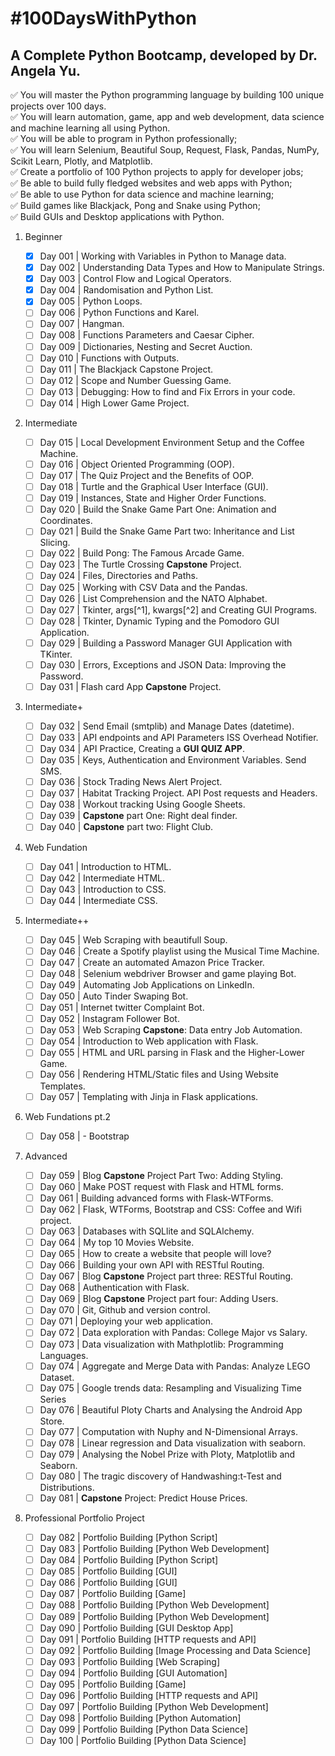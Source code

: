 # \#100DaysWithPython

## A Complete Python Bootcamp, developed by Dr. Angela Yu.

✅ You will master the Python programming language by building 100 unique projects over 100 days.<br/>
✅ You will learn automation, game, app and web development, data science and machine learning all using Python.<br/>
✅ You will be able to program in Python professionally;<br/>
✅ You will learn Selenium, Beautiful Soup, Request, Flask, Pandas, NumPy, Scikit Learn, Plotly, and Matplotlib.<br/>
✅ Create a portfolio of 100 Python projects to apply for developer jobs;<br/>
✅ Be able to build fully fledged websites and web apps with Python;<br/>
✅ Be able to use Python for data science and machine learning;<br/>
✅ Build games like Blackjack, Pong and Snake using Python;<br/>
✅ Build GUIs and Desktop applications with Python.<br/>

1. Beginner
   - [x] Day 001 | Working with Variables in Python to Manage data.
   - [x] Day 002 | Understanding Data Types and How to Manipulate Strings.
   - [x] Day 003 | Control Flow and Logical Operators.
   - [x] Day 004 | Randomisation and Python List.
   - [x] Day 005 | Python Loops.
   - [ ] Day 006 | Python Functions and Karel.
   - [ ] Day 007 | Hangman.
   - [ ] Day 008 | Functions Parameters and Caesar Cipher.
   - [ ] Day 009 | Dictionaries, Nesting and Secret Auction.
   - [ ] Day 010 | Functions with Outputs.
   - [ ] Day 011 | The Blackjack Capstone Project.
   - [ ] Day 012 | Scope and Number Guessing Game.
   - [ ] Day 013 | Debugging: How to find and Fix Errors in your code.
   - [ ] Day 014 | High Lower Game Project.
2. Intermediate

   - [ ] Day 015 | Local Development Environment Setup and the Coffee Machine.
   - [ ] Day 016 | Object Oriented Programming (OOP).
   - [ ] Day 017 | The Quiz Project and the Benefits of OOP.
   - [ ] Day 018 | Turtle and the Graphical User Interface (GUI).
   - [ ] Day 019 | Instances, State and Higher Order Functions.
   - [ ] Day 020 | Build the Snake Game Part One: Animation and Coordinates.
   - [ ] Day 021 | Build the Snake Game Part two: Inheritance and List Slicing.
   - [ ] Day 022 | Build Pong: The Famous Arcade Game.
   - [ ] Day 023 | The Turtle Crossing **Capstone** Project.
   - [ ] Day 024 | Files, Directories and Paths.
   - [ ] Day 025 | Working with CSV Data and the Pandas.
   - [ ] Day 026 | List Comprehension and the NATO Alphabet.
   - [ ] Day 027 | Tkinter, args[^1], kwargs[^2] and Creating GUI Programs.
   - [ ] Day 028 | Tkinter, Dynamic Typing and the Pomodoro GUI Application.
   - [ ] Day 029 | Building a Password Manager GUI Application with TKinter.
   - [ ] Day 030 | Errors, Exceptions and JSON Data: Improving the Password.
   - [ ] Day 031 | Flash card App **Capstone** Project.

3. Intermediate+

   - [ ] Day 032 | Send Email (smtplib) and Manage Dates (datetime).
   - [ ] Day 033 | API endpoints and API Parameters ISS Overhead Notifier.
   - [ ] Day 034 | API Practice, Creating a **GUI QUIZ APP**.
   - [ ] Day 035 | Keys, Authentication and Environment Variables. Send SMS.
   - [ ] Day 036 | Stock Trading News Alert Project.
   - [ ] Day 037 | Habitat Tracking Project. API Post requests and Headers.
   - [ ] Day 038 | Workout tracking Using Google Sheets.
   - [ ] Day 039 | **Capstone** part One: Right deal finder.
   - [ ] Day 040 | **Capstone** part two: Flight Club.

4. Web Fundation

   - [ ] Day 041 | Introduction to HTML.
   - [ ] Day 042 | Intermediate HTML.
   - [ ] Day 043 | Introduction to CSS.
   - [ ] Day 044 | Intermediate CSS.

5. Intermediate++

   - [ ] Day 045 | Web Scraping with beautifull Soup.
   - [ ] Day 046 | Create a Spotify playlist using the Musical Time Machine.
   - [ ] Day 047 | Create an automated Amazon Price Tracker.
   - [ ] Day 048 | Selenium webdriver Browser and game playing Bot.
   - [ ] Day 049 | Automating Job Applications on LinkedIn.
   - [ ] Day 050 | Auto Tinder Swaping Bot.
   - [ ] Day 051 | Internet twitter Complaint Bot.
   - [ ] Day 052 | Instagram Follower Bot.
   - [ ] Day 053 | Web Scraping **Capstone**: Data entry Job Automation.
   - [ ] Day 054 | Introduction to Web application with Flask.
   - [ ] Day 055 | HTML and URL parsing in Flask and the Higher-Lower Game.
   - [ ] Day 056 | Rendering HTML/Static files and Using Website Templates.
   - [ ] Day 057 | Templating with Jinja in Flask applications.

6. Web Fundations pt.2

   - [ ] Day 058 | - Bootstrap

7. Advanced

   - [ ] Day 059 | Blog **Capstone** Project Part Two: Adding Styling.
   - [ ] Day 060 | Make POST request with Flask and HTML forms.
   - [ ] Day 061 | Building advanced forms with Flask-WTForms.
   - [ ] Day 062 | Flask, WTForms, Bootstrap and CSS: Coffee and Wifi project.
   - [ ] Day 063 | Databases with SQLlite and SQLAlchemy.
   - [ ] Day 064 | My top 10 Movies Website.
   - [ ] Day 065 | How to create a website that people will love?
   - [ ] Day 066 | Building your own API with RESTful Routing.
   - [ ] Day 067 | Blog **Capstone** Project part three: RESTful Routing.
   - [ ] Day 068 | Authentication with Flask.
   - [ ] Day 069 | Blog **Capstone** Project part four: Adding Users.
   - [ ] Day 070 | Git, Github and version control.
   - [ ] Day 071 | Deploying your web application.
   - [ ] Day 072 | Data exploration with Pandas: College Major vs Salary.
   - [ ] Day 073 | Data visualization with Mathplotlib: Programming Languages.
   - [ ] Day 074 | Aggregate and Merge Data with Pandas: Analyze LEGO Dataset.
   - [ ] Day 075 | Google trends data: Resampling and Visualizing Time Series
   - [ ] Day 076 | Beautiful Ploty Charts and Analysing the Android App Store.
   - [ ] Day 077 | Computation with Nuphy and N-Dimensional Arrays.
   - [ ] Day 078 | Linear regression and Data visualization with seaborn.
   - [ ] Day 079 | Analysing the Nobel Prize with Ploty, Matplotlib and Seaborn.
   - [ ] Day 080 | The tragic discovery of Handwashing:t-Test and Distributions.
   - [ ] Day 081 | **Capstone** Project: Predict House Prices.

8. Professional Portfolio Project
   - [ ] Day 082 | Portfolio Building \[Python Script\]
   - [ ] Day 083 | Portfolio Building \[Python Web Development\]
   - [ ] Day 084 | Portfolio Building \[Python Script\]
   - [ ] Day 085 | Portfolio Building \[GUI\]
   - [ ] Day 086 | Portfolio Building \[GUI\]
   - [ ] Day 087 | Portfolio Building \[Game\]
   - [ ] Day 088 | Portfolio Building \[Python Web Development\]
   - [ ] Day 089 | Portfolio Building \[Python Web Development\]
   - [ ] Day 090 | Portfolio Building \[GUI Desktop App\]
   - [ ] Day 091 | Portfolio Building \[HTTP requests and API\]
   - [ ] Day 092 | Portfolio Building \[Image Processing and Data Science\]
   - [ ] Day 093 | Portfolio Building \[Web Scraping\]
   - [ ] Day 094 | Portfolio Building \[GUI Automation\]
   - [ ] Day 095 | Portfolio Building \[Game\]
   - [ ] Day 096 | Portfolio Building \[HTTP requests and API\]
   - [ ] Day 097 | Portfolio Building \[Python Web Development\]
   - [ ] Day 098 | Portfolio Building \[Python Automation\]
   - [ ] Day 099 | Portfolio Building \[Python Data Science\]
   - [ ] Day 100 | Portfolio Building \[Python Data Science\]
